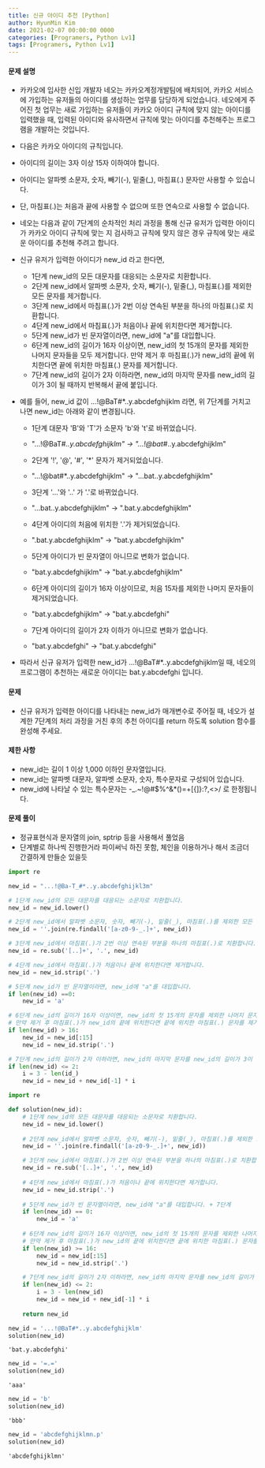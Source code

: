 ```yaml
---
title: 신규 아이디 추천 [Python]
author: HyunMin Kim
date: 2021-02-07 00:00:00 0000
categories: [Programers, Python Lv1]
tags: [Programers, Python Lv1]
---
```


#### 문제 설명
- 카카오에 입사한 신입 개발자 네오는 카카오계정개발팀에 배치되어, 카카오 서비스에 가입하는 유저들의 아이디를 생성하는 업무를 담당하게 되었습니다. 네오에게 주어진 첫 업무는 새로 가입하는 유저들이 카카오 아이디 규칙에 맞지 않는 아이디를 입력했을 때, 입력된 아이디와 유사하면서 규칙에 맞는 아이디를 추천해주는 프로그램을 개발하는 것입니다.
- 다음은 카카오 아이디의 규칙입니다.
- 아이디의 길이는 3자 이상 15자 이하여야 합니다.
- 아이디는 알파벳 소문자, 숫자, 빼기(-), 밑줄(_), 마침표(.) 문자만 사용할 수 있습니다.
- 단, 마침표(.)는 처음과 끝에 사용할 수 없으며 또한 연속으로 사용할 수 없습니다.
- 네오는 다음과 같이 7단계의 순차적인 처리 과정을 통해 신규 유저가 입력한 아이디가 카카오 아이디 규칙에 맞는 지 검사하고 규칙에 맞지 않은 경우 규칙에 맞는 새로운 아이디를 추천해 주려고 합니다.
- 신규 유저가 입력한 아이디가 new_id 라고 한다면,

   - 1단계 new_id의 모든 대문자를 대응되는 소문자로 치환합니다.
   - 2단계 new_id에서 알파벳 소문자, 숫자, 빼기(-), 밑줄(_), 마침표(.)를 제외한 모든 문자를 제거합니다.
   - 3단계 new_id에서 마침표(.)가 2번 이상 연속된 부분을 하나의 마침표(.)로 치환합니다.
   - 4단계 new_id에서 마침표(.)가 처음이나 끝에 위치한다면 제거합니다.
   - 5단계 new_id가 빈 문자열이라면, new_id에 "a"를 대입합니다.
   - 6단계 new_id의 길이가 16자 이상이면, new_id의 첫 15개의 문자를 제외한 나머지 문자들을 모두 제거합니다.
         만약 제거 후 마침표(.)가 new_id의 끝에 위치한다면 끝에 위치한 마침표(.) 문자를 제거합니다.
   - 7단계 new_id의 길이가 2자 이하라면, new_id의 마지막 문자를 new_id의 길이가 3이 될 때까지 반복해서 끝에 붙입니다.


- 예를 들어, new_id 값이 ...!@BaT#*..y.abcdefghijklm 라면, 위 7단계를 거치고 나면 new_id는 아래와 같이 변경됩니다.

   - 1단계 대문자 'B'와 'T'가 소문자 'b'와 't'로 바뀌었습니다.
   - "...!@BaT#*..y.abcdefghijklm" → "...!@bat#*..y.abcdefghijklm"

   - 2단계 '!', '@', '#', '*' 문자가 제거되었습니다.
   - "...!@bat#*..y.abcdefghijklm" → "...bat..y.abcdefghijklm"

   - 3단계 '...'와 '..' 가 '.'로 바뀌었습니다.
   - "...bat..y.abcdefghijklm" → ".bat.y.abcdefghijklm"

   - 4단계 아이디의 처음에 위치한 '.'가 제거되었습니다.
   - ".bat.y.abcdefghijklm" → "bat.y.abcdefghijklm"

   - 5단계 아이디가 빈 문자열이 아니므로 변화가 없습니다.
   - "bat.y.abcdefghijklm" → "bat.y.abcdefghijklm"

   - 6단계 아이디의 길이가 16자 이상이므로, 처음 15자를 제외한 나머지 문자들이 제거되었습니다.
   - "bat.y.abcdefghijklm" → "bat.y.abcdefghi"

   - 7단계 아이디의 길이가 2자 이하가 아니므로 변화가 없습니다.
   - "bat.y.abcdefghi" → "bat.y.abcdefghi"

- 따라서 신규 유저가 입력한 new_id가 ...!@BaT#*..y.abcdefghijklm일 때, 네오의 프로그램이 추천하는 새로운 아이디는 bat.y.abcdefghi 입니다.

#### 문제
- 신규 유저가 입력한 아이디를 나타내는 new_id가 매개변수로 주어질 때, 네오가 설계한 7단계의 처리 과정을 거친 후의 추천 아이디를 return 하도록 solution 함수를 완성해 주세요.

#### 제한 사항 
- new_id는 길이 1 이상 1,000 이하인 문자열입니다.
- new_id는 알파벳 대문자, 알파벳 소문자, 숫자, 특수문자로 구성되어 있습니다.
- new_id에 나타날 수 있는 특수문자는 -_.~!@#\$%^&*()=+[{]}:?,<>/ 로 한정됩니다.

#### 문제 풀이
- 정규표현식과 문자열의 join, sptrip 등을 사용해서 풀었음
- 단계별로 하나씩 진행한거라 파이써닉 하진 못함, 체인을 이용하거나 해서 조금더 간결하게 만들순 있을듯


```python
import re
```


```python
new_id = "...!@Ba-T_#*..y.abcdefghijkl3m"
```


```python
# 1단계 new_id의 모든 대문자를 대응되는 소문자로 치환합니다.
new_id = new_id.lower()

# 2단계 new_id에서 알파벳 소문자, 숫자, 빼기(-), 밑줄(_), 마침표(.)를 제외한 모든 문자를 제거합니다.
new_id = ''.join(re.findall('[a-z0-9-_.]+', new_id))

# 3단계 new_id에서 마침표(.)가 2번 이상 연속된 부분을 하나의 마침표(.)로 치환합니다.
new_id = re.sub('[..]+', '.', new_id)

# 4단계 new_id에서 마침표(.)가 처음이나 끝에 위치한다면 제거합니다.
new_id = new_id.strip('.')

# 5단계 new_id가 빈 문자열이라면, new_id에 "a"를 대입합니다.
if len(new_id) ==0:
    new_id = 'a'

# 6단계 new_id의 길이가 16자 이상이면, new_id의 첫 15개의 문자를 제외한 나머지 문자들을 모두 제거합니다. 
# 만약 제거 후 마침표(.)가 new_id의 끝에 위치한다면 끝에 위치한 마침표(.) 문자를 제거합니다.
if len(new_id) > 16:
    new_id = new_id[:15]
    new_id = new_id.strip('.')

# 7단계 new_id의 길이가 2자 이하라면, new_id의 마지막 문자를 new_id의 길이가 3이 될 때까지 반복해서 끝에 붙입니다.
if len(new_id) <= 2:
    i = 3 - len(id_)
    new_id = new_id + new_id[-1] * i
```


```python
import re

def solution(new_id):
    # 1단계 new_id의 모든 대문자를 대응되는 소문자로 치환합니다.
    new_id = new_id.lower()
    
    # 2단계 new_id에서 알파벳 소문자, 숫자, 빼기(-), 밑줄(_), 마침표(.)를 제외한 모든 문자를 제거합니다.
    new_id = ''.join(re.findall('[a-z0-9-_.]+', new_id))

    # 3단계 new_id에서 마침표(.)가 2번 이상 연속된 부분을 하나의 마침표(.)로 치환합니다.
    new_id = re.sub('[..]+', '.', new_id)
    
    # 4단계 new_id에서 마침표(.)가 처음이나 끝에 위치한다면 제거합니다.
    new_id = new_id.strip('.')
    
    # 5단계 new_id가 빈 문자열이라면, new_id에 "a"를 대입합니다. + 7단계
    if len(new_id) == 0:
        new_id = 'a'
        
    # 6단계 new_id의 길이가 16자 이상이면, new_id의 첫 15개의 문자를 제외한 나머지 문자들을 모두 제거합니다. 
    # 만약 제거 후 마침표(.)가 new_id의 끝에 위치한다면 끝에 위치한 마침표(.) 문자를 제거합니다.
    if len(new_id) >= 16:
        new_id = new_id[:15]
        new_id = new_id.strip('.')

    # 7단계 new_id의 길이가 2자 이하라면, new_id의 마지막 문자를 new_id의 길이가 3이 될 때까지 반복해서 끝에 붙입니다.
    if len(new_id) <= 2:
        i = 3 - len(new_id)
        new_id = new_id + new_id[-1] * i
    
    return new_id
```


```python
new_id = '...!@BaT#*..y.abcdefghijklm'
solution(new_id)
```




    'bat.y.abcdefghi'




```python
new_id = '=.='
solution(new_id)
```




    'aaa'




```python
new_id = 'b'
solution(new_id)
```




    'bbb'




```python
new_id = 'abcdefghijklmn.p'
solution(new_id)
```




    'abcdefghijklmn'


